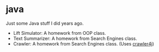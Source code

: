 # java
Just some Java stuff I did years ago. 

- Lift Simulator: A homework from OOP class.
- Text Summarizer: A homework from Search Engines class.
- Crawler: A homework from Search Engines class. (Uses [crawler4j](https://github.com/yasserg/crawler4j))

